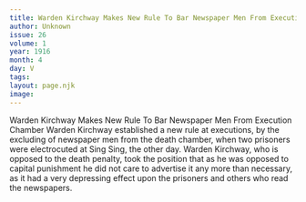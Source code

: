 ```yaml
---
title: Warden Kirchway Makes New Rule To Bar Newspaper Men From Execution Chamber
author: Unknown
issue: 26
volume: 1
year: 1916
month: 4
day: V
tags:
layout: page.njk
image:
---
```

Warden Kirchway Makes New Rule To Bar Newspaper Men From Execution Chamber    Warden Kirchway established a new rule at executions, by the excluding of newspaper men from the death chamber, when two prisoners were electrocuted at Sing Sing, the other day. Warden Kirchway, who is opposed to the death penalty, took the position that as he was opposed to capital punishment he did not care to advertise it any more than necessary, as it had a very depressing effect upon the prisoners and others who read the newspapers. 
